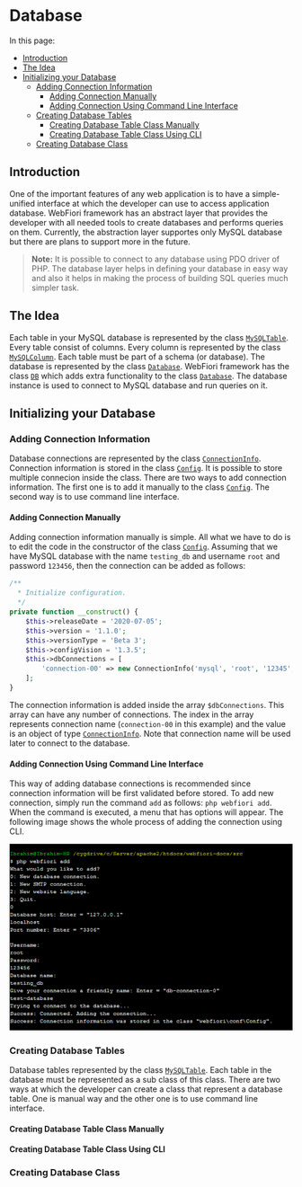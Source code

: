 # Database

<meta name="description" content="Learn how to use the database abstraction layer of the framework.">

In this page:
* [Introduction](#introduction)
* [The Idea](#the-idea)
* [Initializing your Database](#initializing-your-database)
  * [Adding Connection Information](#adding-connection-information)
    * [Adding Connection Manually](#adding-connection-manually)
    * [Adding Connection Using Command Line Interface](#adding-connection-using-command-line-interface)
  * [Creating Database Tables](#creating-database-tables)
    * [Creating Database Table Class Manually](#creating-database-table-class-manually)
    * [Creating Database Table Class Using CLI](#creating-database-table-class-using-cli)
  * [Creating Database Class](#creating-database-class)

## Introduction

One of the important features of any web application is to have a simple-unified interface at which the developer can use to access application database. WebFiori framework has an abstract layer that provides the developer with all needed tools to create databases and performs queries on them. Currently, the abstraction layer supportes only MySQL database but there are plans to support more in the future.

> **Note:** It is possible to connect to any database using PDO driver of PHP. The database layer helps in defining your database in easy way and also it helps in making the process of building SQL queries much simpler task.

## The Idea

Each table in your MySQL database is represented by the class [`MySQLTable`](https://webfiori.com/docs/webfiori/database/mysql/MySQLTable). Every table consist of columns. Every column is represented by the class [`MySQLColumn`](https://webfiori.com/docs/webfiori/database/mysql/MySQLColumn). Each table must be part of a schema (or database). The database is represented by the class [`Database`](https://webfiori.com/docs/webfiori/database/Database). WebFiori framework has the class [`DB`](https://webfiori.com/docs/webfiori/framework/DB) which adds extra functionality to the class [`Database`](https://webfiori.com/docs/webfiori/database/Database). The database instance is used to connect to MySQL database and run queries on it. 

## Initializing your Database

### Adding Connection Information

Database connections are represented by the class [`ConnectionInfo`](https://webfiori.com/docs/webfiori/database/ConnectionInfo). Connection information is stored in the class [`Config`](https://webfiori.com/docs/webfiori/conf/Config). It is possible to store multiple connecion inside the class. There are two ways to add connection information. The first one is to add it manually to the class [`Config`](https://webfiori.com/docs/webfiori/conf/Config). The second way is to use command line interface.

#### Adding Connection Manually

Adding connection information manually is simple. All what we have to do is to edit the code in the constructor of the class [`Config`](https://webfiori.com/docs/webfiori/conf/Config). Assuming that we have MySQL database with the name `testing_db` and username `root` and password `123456`, then the connection can be added as follows:

``` php
/**
  * Initialize configuration.
  */
private function __construct() {
    $this->releaseDate = '2020-07-05';
    $this->version = '1.1.0';
    $this->versionType = 'Beta 3';
    $this->configVision = '1.3.5';
    $this->dbConnections = [
        'connection-00' => new ConnectionInfo('mysql', 'root', '12345', 'testing_db', 'loalhost', 3306)
    ];
}
```

The connection information is added inside the array `$dbConnections`. This array can have any number of connections. The index in the array represents connection name (`connection-00` in this example) and the value is an object of type [`ConnectionInfo`](https://webfiori.com/docs/webfiori/database/ConnectionInfo). Note that connection name will be used later to connect to the database.

#### Adding Connection Using Command Line Interface
This way of adding database connections is recommended since connection information will be first validated before stored. To add new connection, simply run the command `add` as follows: `php webfiori add`. When the command is executed, a menu that has options will appear. The following image shows the whole process of adding the connection using CLI.

<img src="assets/images/add-connection-cli.PNG" alt="Adding connection using CLI.">

### Creating Database Tables

Database tables represented by the class [`MySQLTable`](https://webfiori.com/docs/webfiori/database/mysql/MySQLTable). Each table in the database must be represented as a sub class of this class. There are two ways at which the developer can create a class that represent a database table. One is manual way and the other one is to use command line interface.

#### Creating Database Table Class Manually

#### Creating Database Table Class Using CLI

### Creating Database Class

